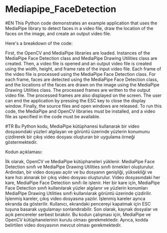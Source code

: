 # Mediapipe_FaceDetection
#EN This Python code demonstrates an example application that uses the MediaPipe library to detect faces in a video file, draw the location of the faces on the image, and create an output video file.

Here's a breakdown of the code:

First, the OpenCV and MediaPipe libraries are loaded.
Instances of the MediaPipe Face Detection class and MediaPipe Drawing Utilities class are created.
Then, a video file is opened and an output video file is created using the width, height, and frame rate of the input video file.
Each frame of the video file is processed using the MediaPipe Face Detection class.
For each frame, faces are detected using the MediaPipe Face Detection class, and the locations of the faces are drawn on the image using the MediaPipe Drawing Utilities class.
The processed frames are written to the output video file.
The processed frames are also displayed on the screen.
The user can end the application by pressing the ESC key to close the display window.
Finally, the source files and open windows are released.
To run this code, the MediaPipe and OpenCV libraries must be installed, and a video file as specified in the code must be available.


#TR  Bu Python kodu, MediaPipe kütüphanesi kullanarak bir video dosyasındaki yüzleri algılayan ve görüntü üzerinde yüzlerin konumunu çizdirerek bir çıkış video dosyası oluşturan bir uygulama örneği göstermektedir.

Kodun açıklaması:

İlk olarak, OpenCV ve MediaPipe kütüphaneleri yüklenir.
MediaPipe Face Detection sınıfı ve MediaPipe Drawing Utilities sınıfı örnekleri oluşturulur.
Ardından, bir video dosyası açılır ve bu dosyanın genişliği, yüksekliği ve kare hızı alınarak bir çıkış video dosyası oluşturulur.
Video dosyasındaki her kare, MediaPipe Face Detection sınıfı ile işlenir.
Her bir kare için, MediaPipe Face Detection sınıfı kullanılarak yüzler algılanır ve yüzlerin konumları MediaPipe Drawing Utilities sınıfı kullanılarak görüntü üzerinde çizdirilir.
İşlenmiş kareler, çıkış video dosyasına yazılır.
İşlenmiş kareler ayrıca ekranda da gösterilir.
Kullanıcı, ekrandaki pencereyi kapatmak için ESC tuşuna basarak uygulamayı sonlandırabilir.
Son olarak, kaynak dosyalar ve açık pencereler serbest bırakılır.
Bu kodun çalışması için, MediaPipe ve OpenCV kütüphanelerinin kurulu olması gerekmektedir. Ayrıca, kodda belirtilen video dosyasının mevcut olması gerekmektedir.
